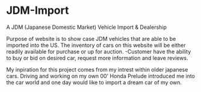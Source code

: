 # JDM-Import
A JDM (Japanese Domestic Market) Vehicle Import & Dealership

Purpose of website is to show case JDM vehicles that are able to be imported into the US. The inventory of cars on this website will be either readily available for purchase or up for auction.
  -Customer have the ability to buy or bid on desired car, request more information and leave reviews.

My inpiration for this project comes from my intrest within older japanese cars. Driving and working on my own 00' Honda Prelude introduced me into the car world and one day would like to import a dream car of my own.

